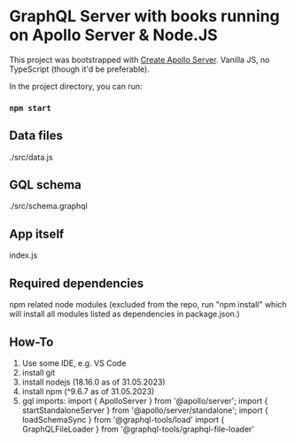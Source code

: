 # GraphQL Server with books running on Apollo Server & Node.JS

This project was bootstrapped with [Create Apollo Server](https://www.apollographql.com/docs/apollo-server/getting-started).
Vanilla JS, no TypeScript (though it'd be preferable).


In the project directory, you can run:

### `npm start`


## Data files

./src/data.js

## GQL schema

./src/schema.graphql

## App itself

index.js

## Required dependencies

npm
related node modules (excluded from the repo, run "npm install" which will install all modules listed as dependencies in package.json.)


## How-To

1. Use some IDE, e.g. VS Code
2. install git
3. install nodejs (18.16.0 as of 31.05.2023)
4. install npm (^9.6.7 as of 31.05.2023)
5. gql imports:
import { ApolloServer } from '@apollo/server';
import { startStandaloneServer } from '@apollo/server/standalone';
import { loadSchemaSync } from '@graphql-tools/load'
import { GraphQLFileLoader } from '@graphql-tools/graphql-file-loader'